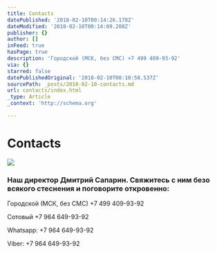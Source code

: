 ```yaml
---
title: Contacts
datePublished: '2018-02-10T00:14:26.178Z'
dateModified: '2018-02-10T00:14:09.208Z'
publisher: {}
author: []
inFeed: true
hasPage: true
description: 'Городской (МСК, без СМС) +7 499 409-93-92'
via: {}
starred: false
datePublishedOriginal: '2018-02-10T00:10:58.537Z'
sourcePath: _posts/2018-02-10-contacts.md
url: contacts/index.html
_type: Article
_context: 'http://schema.org'

---
```

# Contacts
![](https://the-grid-user-content.s3-us-west-2.amazonaws.com/0da622a1-0ac5-4dc9-969a-2f70cae8a359.jpg)

### Наш директор Дмитрий Сапарин. Свяжитесь с ним безо всякого стеснения и поговорите откровенно:

Городской (МСК, без СМС) +7 499 409-93-92

Сотовый +7 964 649-93-92

Whatsapp: +7 964 649-93-92

Viber: +7 964 649-93-92